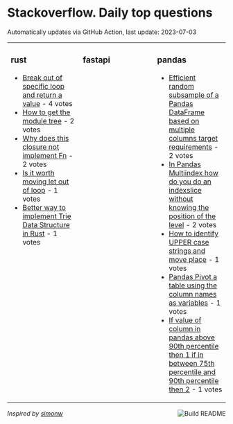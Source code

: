 # Stackoverflow. Daily top questions 

Automatically updates via GitHub Action, last update: <!-- date starts -->2023-07-03<!-- date ends -->


<table><tr><td valign="top" width="33%">

### rust
<!-- rust starts -->
* [Break out of specific loop and return a value](https://stackoverflow.com/questions/76604365/break-out-of-specific-loop-and-return-a-value) - 4 votes
* [How to get the module tree](https://stackoverflow.com/questions/76598014/how-to-get-the-module-tree) - 2 votes
* [Why does this closure not implement Fn](https://stackoverflow.com/questions/76597502/why-does-this-closure-not-implement-fn) - 2 votes
* [Is it worth moving let out of loop](https://stackoverflow.com/questions/76602017/is-it-worth-moving-let-out-of-loop) - 1 votes
* [Better way to implement Trie Data Structure in Rust](https://stackoverflow.com/questions/76597768/better-way-to-implement-trie-data-structure-in-rust) - 1 votes
<!-- rust ends -->
</td><td valign="top" width="34%">


### fastapi
<!-- fastapi starts -->

<!-- fastapi ends -->
</td><td valign="top" width="34%">


### pandas
<!-- pandas starts -->
* [Efficient random subsample of a Pandas DataFrame based on multiple columns target requirements](https://stackoverflow.com/questions/76602474/efficient-random-subsample-of-a-pandas-dataframe-based-on-multiple-columns-targe) - 2 votes
* [In Pandas Multiindex how do you do an indexslice without knowing the position of the level](https://stackoverflow.com/questions/76604560/in-pandas-multiindex-how-do-you-do-an-indexslice-without-knowing-the-position-o) - 2 votes
* [How to identify UPPER case strings and move place](https://stackoverflow.com/questions/76605253/how-to-identify-upper-case-strings-and-move-place) - 1 votes
* [Pandas Pivot a table using the column names as variables](https://stackoverflow.com/questions/76607544/pandas-pivot-a-table-using-the-column-names-as-variables) - 1 votes
* [If value of column in pandas above 90th percentile then 1 if in between 75th percentile and 90th percentile then 2](https://stackoverflow.com/questions/76607436/if-value-of-column-in-pandas-above-90th-percentile-then-1-if-in-between-75th-pe) - 1 votes
<!-- pandas ends -->
</td></tr></table>

<a href="https://github.com/hp0404/hp0404/actions"><img src="https://github.com/hp0404/hp0404/workflows/Build%20README/badge.svg" align="right" alt="Build README"></a> <p>*Inspired by  [simonw](https://github.com/simonw/simonw)*</p>
